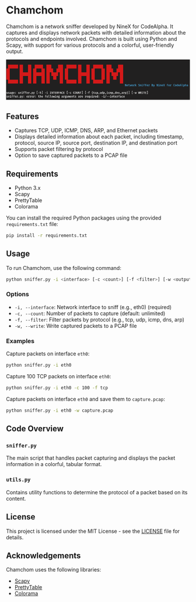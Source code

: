 
# Chamchom

Chamchom is a network sniffer developed by NineX for CodeAlpha. It captures and displays network packets with detailed information about the protocols and endpoints involved. Chamchom is built using Python and Scapy, with support for various protocols and a colorful, user-friendly output.

![Chamchom Network Sniffer](screenshots/screenshot.png)

## Features

- Captures TCP, UDP, ICMP, DNS, ARP, and Ethernet packets
- Displays detailed information about each packet, including timestamp, protocol, source IP, source port, destination IP, and destination port
- Supports packet filtering by protocol
- Option to save captured packets to a PCAP file

## Requirements

- Python 3.x
- Scapy
- PrettyTable
- Colorama

You can install the required Python packages using the provided `requirements.txt` file:

```bash
pip install -r requirements.txt
```

## Usage

To run Chamchom, use the following command:

```bash
python sniffer.py -i <interface> [-c <count>] [-f <filter>] [-w <output_file>]
```

### Options

- `-i, --interface`: Network interface to sniff (e.g., eth0) (required)
- `-c, --count`: Number of packets to capture (default: unlimited)
- `-f, --filter`: Filter packets by protocol (e.g., tcp, udp, icmp, dns, arp)
- `-w, --write`: Write captured packets to a PCAP file

### Examples

Capture packets on interface `eth0`:

```bash
python sniffer.py -i eth0
```

Capture 100 TCP packets on interface `eth0`:

```bash
python sniffer.py -i eth0 -c 100 -f tcp
```

Capture packets on interface `eth0` and save them to `capture.pcap`:

```bash
python sniffer.py -i eth0 -w capture.pcap
```

## Code Overview

### `sniffer.py`

The main script that handles packet capturing and displays the packet information in a colorful, tabular format.

### `utils.py`

Contains utility functions to determine the protocol of a packet based on its content.

## License

This project is licensed under the MIT License - see the [LICENSE](LICENSE) file for details.

## Acknowledgements

Chamchom uses the following libraries:
- [Scapy](https://scapy.net/)
- [PrettyTable](https://pypi.org/project/PrettyTable/)
- [Colorama](https://pypi.org/project/colorama/)

  
